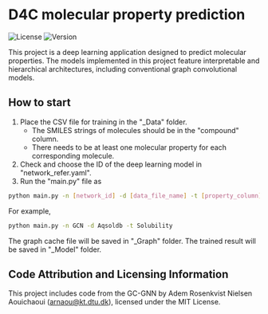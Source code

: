 # D4C molecular property prediction
![License](https://img.shields.io/badge/license-D4C-red.svg)
![Version](https://img.shields.io/badge/version-1.0.0-brightgreen.svg)

This project is a deep learning application designed to predict molecular properties. The models implemented in this project feature interpretable and hierarchical architectures, including conventional graph convolutional models.

## How to start
1. Place the CSV file for training in the "_Data" folder.
    - The SMILES strings of molecules should be in the "compound" column.
    - There needs to be at least one molecular property for each corresponding molecule.
2. Check and choose the ID of the deep learning model in "network_refer.yaml".
3. Run the "main.py" file as

```sh
python main.py -n [network_id] -d [data_file_name] -t [property_column]
```
For example,
```sh
python main.py -n GCN -d Aqsoldb -t Solubility
```
The graph cache file will be saved in "_Graph" folder.
The trained result will be saved in "_Model" folder.

## Code Attribution and Licensing Information
This project includes code from the GC-GNN by Adem Rosenkvist Nielsen Aouichaoui (arnaou@kt.dtu.dk), licensed under the MIT License. 
